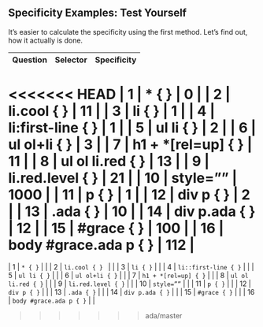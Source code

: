 ## Specificity Examples: Test Yourself

It’s easier to calculate the specificity using the first method. Let’s find out, how it actually is done.

| Question | Selector     | Specificity
| :------------- | :------------- | :------------- |
<<<<<<< HEAD
| 1      | * { }  | 0 |
| 2      | li.cool { }  |  11   |
| 3      | li { }  | 1   |
| 4      | li:first-line { }  |  1  |
| 5      | ul li { }  |  2  |
| 6      | ul ol+li { } |  3  |
| 7      | h1 + *[rel=up] { } | 11  |
| 8      | ul ol li.red { } |  13  |
| 9      | li.red.level { } |  21  |
| 10     | style=”” |  1000  |
| 11     | p { } | 1  |
| 12     | div p { } |  2  |
| 13     | .ada { } |  10  |
| 14     | div p.ada { } | 12   |
| 15     | #grace { } | 100   |
| 16     | body #grace.ada p { } |  112  |
=======
| 1      | `* { }`  |    |
| 2      | `li.cool { } ` |    |
| 3      | `li { }`  |    |
| 4      | `li::first-line { }`  |    |
| 5      | `ul li { }`  |    |
| 6      | `ul ol+li { }` |    |
| 7      | `h1 + *[rel=up] { }` |    |
| 8      | `ul ol li.red { }` |    |
| 9      | `li.red.level { }` |    |
| 10     | `style=””` |    |
| 11     | `p { }` |    |
| 12     | `div p { }` |    |
| 13     | `.ada { }` |    |
| 14     | `div p.ada { }` |    |
| 15     | `#grace { }` |    |
| 16     | `body #grace.ada p { }` |    |
>>>>>>> ada/master
